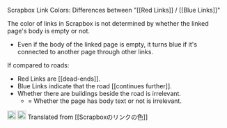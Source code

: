 
Scrapbox Link Colors: Differences between "[[Red Links]] / [[Blue Links]]"

The color of links in Scrapbox is not determined by whether the linked page's body is empty or not.
- Even if the body of the linked page is empty, it turns blue if it's connected to another page through other links.

If compared to roads:
- Red Links are [[dead-ends]].
- Blue Links indicate that the road [[continues further]].
- Whether there are buildings beside the road is irrelevant.
    - = Whether the page has body text or not is irrelevant.

<img src='https://scrapbox.io/api/pages/nishio/en/icon' alt='en.icon' height="19.5"/>
<img src='https://scrapbox.io/api/pages/nishio/bashi/icon' alt='bashi.icon' height="19.5"/> Translated from [[Scrapboxのリンクの色]]
